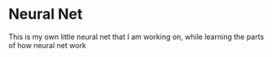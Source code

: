 # Neural Net
This is my own little neural net that I am working on, while learning the parts of how neural net work 
